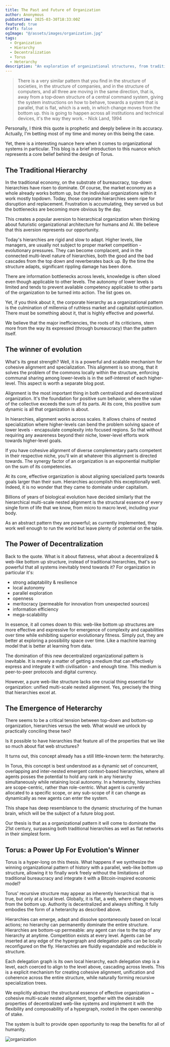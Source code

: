 ```yaml
---
title: The Past and Future of Organization
author: Anonymous
pubDatetime: 2025-03-30T18:33:00Z
featured: true
draft: false
ogImage: "@/assets/images/organization.jpg"
tags:
  - Organization
  - Hierarchy
  - Decentralization
  - Torus
  - Heterarchy
description: "An exploration of organizational structures, from traditional hierarchies to emerging decentralized models, and the potential of heterarchies."
---
```


> There is a very similar pattern that you find in the structure of societies, in the structure of companies, and in the structure of computers, and all three are moving in the same direction, that is, away from a top‐down structure of a central command system, giving the system instructions on how to behave, towards a system that is parallel, that is flat, which is a web, in which change moves from the bottom up. this is going to happen across all institutions and technical devices, it's the way they work. - Nick Land, 1994

Personally, I think this quote is prophetic and deeply believe in its accuracy. Actually, I'm betting most of my time and money on this being the case.

Yet, there is a interesting nuance here when it comes to organizational systems in particular. This blog is a brief introduction to this nuance which represents a core belief behind the design of Torus.

## The Traditional Hierarchy

In the traditional economy, on the substrate of bureaucracy, top-down hierarchies have risen to dominate. Of course, the market economy as a whole already works bottom up, but the individual organizations within it work mostly topdown. Today, those corporate hierarchies seem ripe for disruption and replacement. Frustration is accumulating, they served us but the bottlenecks are becoming more obvious by the day.

This creates a popular aversion to hierarchical organization when thinking about futuristic organizational architecture for humans and AI. We believe that this aversion represents our opportunity.

Today's hierarchies are rigid and slow to adapt. Higher levels, like managers, are usually not subject to proper market competition - evolutionary pressures. They can become complacent, and in the connected multi-level nature of hierarchies, both the good and the bad cascades from the top down and reverberates back up. By the time the structure adapts, significant rippling damage has been done.

There are information bottlenecks across levels, knowledge is often siloed even though applicable to other levels. The autonomy of lower levels is limited and tends to prevent available competency applicable to other parts of the organization to be turned into action. The list goes on.

Yet, if you think about it, the corporate hierarchy as a organizational pattern is the culmination of millennia of ruthless market and capitalist optimization. There must be something about it, that is highly effective and powerful.

We believe that the major inefficiencies, the roots of its criticisms, stem more from the way its expressed (through bureaucracy) than the pattern itself.

## The winner of evolution

What's its great strength? Well, it is a powerful and scalable mechanism for cohesive alignment and specialization. This alignment is so strong, that it solves the problem of the commons locally within the structure, enforcing communal sharing among lower-levels is in the self-interest of each higher-level. This aspect is worth a separate blog post.

Alignment is the most important thing in both centralized and decentralized organization. It's the foundation for positive sum behavior, where the value of the collective exceeds the sum of its parts. At its core, this positive sum dynamic is all that organization is about.

In hierarchies, alignment works across scales. It allows chains of nested specialization where higher-levels can bend the problem solving space of lower levels - encapsulate complexity into focused regions. So that without requiring any awareness beyond their niche, lower-level efforts work towards higher-level goals.

If you have cohesive alignment of diverse complementary parts competent in their respective niche, you'll win at whatever this alignment is directed towards. The synergy factor of an organization is an exponential multiplier on the sum of its competencies.

At its core, effective organization is about aligning specialized parts towards goals larger than their sum. Hierarchies accomplish this exceptionally well. Indeed, it is no wonder that they came to dominate under capitalism.

Billions of years of biological evolution have decided similarly that the hierarchical multi-scale nested alignment is the structural essence of every single form of life that we know, from micro to macro level, including your body.

As an abstract pattern they are powerful; as currently implemented, they work well enough to run the world but leave plenty of potential on the table.

## The Power of Decentralization

Back to the quote. What is it about flatness, what about a decentralized & web-like bottom up structure, instead of traditional hierarchies, that's so powerful that all systems inevitably trend towards it? For organization in particular it's:

- strong adaptability & resilience
- local autonomy
- parallel exploration
- openness
- meritocracy (permeable for innovation from unexpected sources)
- information efficiency
- mega-scalability

In essence, it all comes down to this: web-like bottom up structures are more effective and expressive for emergence of complexity and capabilities over time while exhibiting superior evolutionary fitness. Simply put, they are better at exploring a possibility space over time. Like a machine learning model that is better at learning from data.

The domination of this new decentralized organizational pattern is inevitable. It is merely a matter of getting a medium that can effectively express and integrate it with civilisation - and enough time. This medium is peer-to-peer protocols and digital currency.

However, a pure web-like structure lacks one crucial thing essential for organization: unified multi-scale nested alignment. Yes, precisely the thing that hierarchies excel at.

## The Emergence of Heterarchy

There seems to be a critical tension between top-down and bottom-up organization, hierarchies versus the web. What would we unlock by practically conciling these two?

Is it possible to have hierarchies that feature all of the properties that we like so much about flat web structures?

It turns out, this concept already has a still little-known term: the heterarchy.

In Torus, this concept is best understood as a dynamic set of concurrent, overlapping and inter-nested emergent context-based hierarchies, where all agents posses the potential to hold any rank in any hierarchy simultaneously while retaining local autonomy. In a heterarchy, hierarchies are scope-centric, rather than role-centric. What agent is currently allocated to a specific scope, or any sub-scope of it can change as dynamically as new agents can enter the system.

This shape has deep resemblance to the dynamic structuring of the human brain, which will be the subject of a future blog post.

Our thesis is that as a organizational pattern it will come to dominate the 21st century, surpassing both traditional hierarchies as well as flat networks in their simplest form.

## Torus: a Power Up For Evolution's Winner

Torus is a hyper-long on this thesis. What happens if we synthesize the winning organizational pattern of history with a parallel, web-like bottom up structure, allowing it to finally work freely without the limitations of traditional bureaucracy and integrate it with a Bitcoin-inspired economic model?

Torus' recursive structure may appear as inherently hierarchical: that is true, but only at a local level. Globally, it is flat, a web, where change moves from the bottom up. Authority is decentralized and always shifting. It fully embodies the form of a heterarchy as described above.

Hierarchies can emerge, adapt and dissolve spontaneously based on local actions; no hierarchy can permanently dominate the entire structure. Hierarchies are bottom-up permeable: any agent can rise to the top of any hierarchy at anytime. Competition exists at every level. Agents can be inserted at any edge of the hypergraph and delegation paths can be locally reconfigured on the fly. Hierarchies are fluidly expandable and reducible in structure.

Each delegation graph is its own local hierarchy, each delegation step is a level, each coerced to align to the level above, cascading across levels. This is a explicit mechanism for creating cohesive alignment, unification and coherence across the entire structure, while naturally forming recursive specialization trees.

We explicitly abstract the structural essence of effective organization ~ cohesive multi-scale nested alignment, together with the desirable properties of decentralized web-like systems and implement it with the flexibility and composability of a hypergraph, rooted in the open ownership of stake.

The system is built to provide open opportunity to reap the benefits for all of humanity.

![organization](@/assets/images/organization.jpg)
